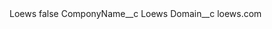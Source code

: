 <?xml version="1.0" encoding="UTF-8"?>
<CustomMetadata xmlns="http://soap.sforce.com/2006/04/metadata" xmlns:xsi="http://www.w3.org/2001/XMLSchema-instance" xmlns:xsd="http://www.w3.org/2001/XMLSchema">
    <label>Loews</label>
    <protected>false</protected>
    <values>
        <field>ComponyName__c</field>
        <value xsi:type="xsd:string">Loews</value>
    </values>
    <values>
        <field>Domain__c</field>
        <value xsi:type="xsd:string">loews.com</value>
    </values>
</CustomMetadata>
